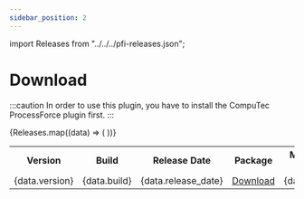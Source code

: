 ```yaml
---
sidebar_position: 2
---
```


import Releases from "../../../pfi-releases.json";

# Download

:::caution
    In order to use this plugin, you have to install the CompuTec ProcessForce plugin first.
:::

<table>
  <tr>
    <th>Version</th>
    <th>Build</th>
    <th>Release Date</th>
    <th>Package</th>
    <th>Minimal ProcessForce version</th>
    <th>Minimal AppEngine version</th>
  </tr>
  {Releases.map((data) => (
    <tr>
      <td>{data.version}</td>
      <td>{data.build}</td>
      <td>{data.release_date}</td>
      <td><a href={data.download_url}>Download</a></td>
      <td>{data.minimal_pf_version}</td>
      <td>{data.minimal_ae_version}</td>
    </tr>
  ))}
</table>
